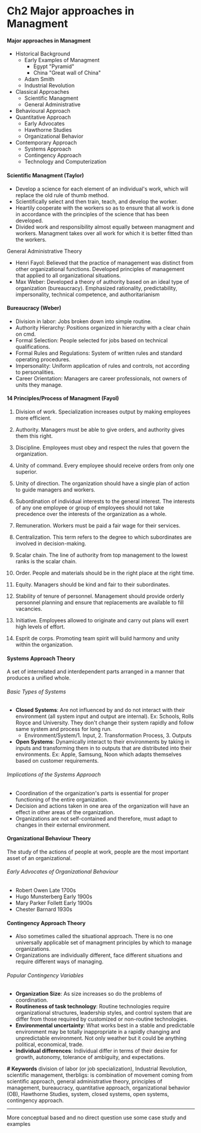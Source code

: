 # Ch2 Major approaches in Managment

#### Major approaches in Managment
- Historical Background 
	- Early Examples of Managment 
		- Egypt "Pyramid"
		- China "Great wall of China"
	- Adam Smith 
	- Industrial Revolution
- Classical Approaches 
	- Scientific Managment 
	- General Administrative
- Behavioural Approach
- Quantitative Approach
	- Early Advocates
	- Hawthorne Studies
	- Organizational Behavior
- Contemporary Approach
	- Systems Approach
	- Contingency Approach
	- Technology and Computerization


#### Scientific Managment (Taylor) 
- Develop a science for each element of an individual's work, which will replace the old rule of thumb method.
- Scientifically select and then train, teach, and develop the worker.
- Heartily cooperate with the workers so as to ensure that all work is done in accordance with the principles of the science that has been developed.
- Divided work and responsibility almost equally between managment and workers. Managment takes over all work for which it is better fitted than the workers.


General Administrative Theory
- Henri Fayol: Believed that the practice of management was distinct from other organizational functions. Developed  principles of management that applied to all organizational situations.
- Max Weber: Developed a theory of authority based on an ideal type of organization (bureaucracy). Emphasized rationality, predictability, impersonality, technical competence, and authoritarianism



#### Bureaucracy (Weber)
- Division in labor: Jobs broken down into simple routine.
- Authority Hierarchy: Positions organized in hierarchy with a clear chain on cmd.
- Formal Selection: People selected for jobs based on technical qualifications.
- Formal Rules and Regulations: System of written rules and standard operating procedures.
- Impersonality: Uniform application of rules and controls, not according to personalities.
- Career Orientation: Managers are career professionals, not owners of units they manage. 


#### 14 Principles/Process of Managment (Fayol)
1. Division of work. Specialization increases output by making employees more efficient.
    
2. Authority. Managers must be able to give orders, and authority gives them this right.
    
3. Discipline. Employees must obey and respect the rules that govern the organization.
    
4. Unity of command. Every employee should receive orders from only one superior.
    
5. Unity of direction. The organization should have a single plan of action to guide managers and workers.
    
6. Subordination of individual interests to the general interest. The interests of any one employee or group of employees should not take precedence over the interests of the organization as a whole.
    
7. Remuneration. Workers must be paid a fair wage for their services.
    
8. Centralization. This term refers to the degree to which subordinates are involved in decision-making.
    
9. Scalar chain. The line of authority from top management to the lowest ranks is the scalar chain.
    
10. Order. People and materials should be in the right place at the right time.
    
11. Equity. Managers should be kind and fair to their subordinates.
    
12. Stability of tenure of personnel. Management should provide orderly personnel planning and ensure that replacements are available to fill vacancies.
    
13. Initiative. Employees allowed to originate and carry out plans will exert high levels of effort.
    
14. Esprit de corps. Promoting team spirit will build harmony and unity within the organization.

#### Systems Approach Theory
A set of interrelated and interdependent parts arranged in a manner that produces a unified whole.

###### Basic Types of Systems
- **Closed Systems**: Are not influenced by and do not interact with their environment (all system input and output are internal). Ex: Schools, Rolls Royce and University. They don't change their system rapidly and follow same system and process for long run.
	- Environment/System/1. Input, 2. Transformation Process, 3. Outputs
- **Open Systems**: Dynamically interact to their environments by taking in inputs and transforming them in to outputs that are distributed into their environments. Ex: Apple, Samsung, Noon which adapts themselves based on customer requirements. 

###### Implications of the Systems Approach
- Coordination of the organization's parts is essential for proper functioning of the entire organization.
- Decision and actions taken in one area of the organization will have an effect in other areas of the organization.
- Organizations are not self-contained and therefore, must adapt to changes in their external environment.

#### Organizational Behaviour Theory
The study of the actions of people at work, people are the most important asset of an organizational.

###### Early Advocates of Organizational Behaviour
- Robert Owen Late 1700s
- Hugo Munsterberg Early 1900s
- Mary Parker Follett Early 1900s
- Chester Barnard 1930s


#### Contingency Approach Theory
- Also sometimes called the situational approach. There is no one universally applicable set of managment principles by which to manage organizations.
- Organizations are individually different, face different situations and require different ways of managing.

###### Popular Contingency Variables
- **Organization Size**: As size increases so do the problems of coordination.
- **Routineness of task technology**: Routine technologies require organizational structures, leadership styles, and control system that are differ from those required by customized or non-routine technologies.
- **Environmental uncertainty**: What works best in a stable and predictable environment may be totally inappropriate in a rapidly changing and unpredictable environment. Not only weather but it could be anything political, economical, trade.
- **Individual differences**: Individual differ in terms of their desire for growth, autonomy, tolerance of ambiguity, and expectations.

**# Keywords**
division of labor (or job specialization), Industrial Revolution, scientific management, therbligs: is combination of movement coming from scientific approach, general administrative theory, principles of management, bureaucracy, quantitative approach, organizational behavior (OB), Hawthorne Studies, system, closed systems, open systems, contingency approach.

-------


More conceptual based and no direct question use some case study and examples 

